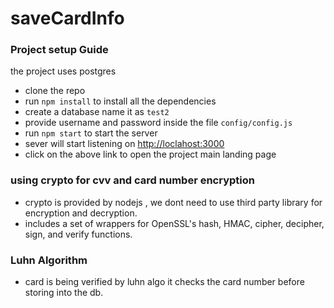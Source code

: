 # saveCardInfo

### Project setup Guide
the project uses postgres

- clone the repo
- run `npm install` to install all the dependencies
- create a database name it as `test2`
- provide username and password inside the file `config/config.js`
- run `npm start` to start the server
- sever will start listening on [http://loclahost:3000](http://loclahost:3000)
- click on the above link to open the project main landing page

### using crypto for cvv and card number encryption
- crypto is provided by nodejs , we dont need to use third party library for encryption and decryption.
- includes a set of wrappers for OpenSSL's hash, HMAC, cipher, decipher, sign, and verify functions.

### Luhn Algorithm
- card is being verified by luhn algo it checks the card number before storing into the db.